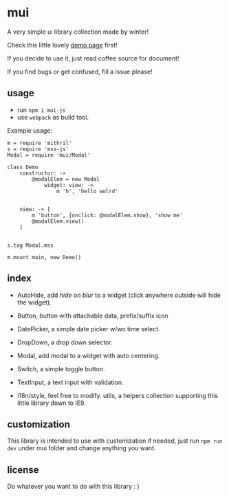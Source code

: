 mui
===

A very simple ui library collection made by winter!

Check this little lovely [demo page](http://winterland1989.github.io/mui/) first!

If you decide to use it, just read coffee source for document!

If you find bugs or get confused, fill a issue please!

usage
-----

+ run `npm i mui-js`
+ use `webpack` as build tool.

Example usage:

```
m = require 'mithril'
s = require 'mss-js'
Modal = require 'mui/Modal'

class Demo
    constructor: ->
        @modalElem = new Modal
            widget: view: ->
                m 'h', 'hello wolrd'


    view: -> [
        m 'button', {onclick: @modalElem.show}, 'show me'
        @modalElem.view()
    ]


s.tag Modal.mss

m.mount main, new Demo()
```

index
-----

+ AutoHide, add *hide on blur* to a widget (click anywhere outside will hide the widget).

+ Button, button with attachable data, prefix/suffix icon

+ DatePicker, a simple date picker w/wo time select.

+ DropDown, a drop down selector.

+ Modal, add modal to a widget with auto centering.

+ Switch, a simple toggle button.

+ TextInput, a text input with validation.

+ i18n/style, feel free to modify.  utils, a helpers collection supporting this little library down to IE9.

customization
-------------

This library is intended to use with customization if needed, just run `npm run dev` under mui folder and change anything you want.


license
-------

Do whatever you want to do with this library : )
